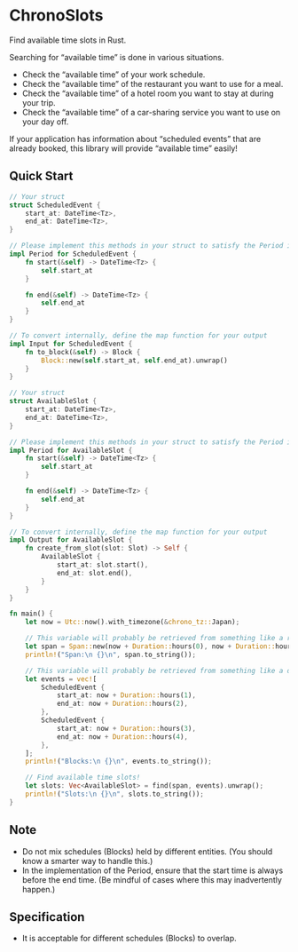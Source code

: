 # ChronoSlots

Find available time slots in Rust.

Searching for “available time” is done in various situations.

-	Check the “available time” of your work schedule.
-	Check the “available time” of the restaurant you want to use for a meal.
-	Check the “available time” of a hotel room you want to stay at during your trip.
-	Check the “available time” of a car-sharing service you want to use on your day off.

If your application has information about “scheduled events” that are already booked, this library will provide “available time” easily!

## Quick Start

```rust
// Your struct
struct ScheduledEvent {
    start_at: DateTime<Tz>,
    end_at: DateTime<Tz>,
}

// Please implement this methods in your struct to satisfy the Period interface.
impl Period for ScheduledEvent {
    fn start(&self) -> DateTime<Tz> {
        self.start_at
    }

    fn end(&self) -> DateTime<Tz> {
        self.end_at
    }
}

// To convert internally, define the map function for your output
impl Input for ScheduledEvent {
    fn to_block(&self) -> Block {
        Block::new(self.start_at, self.end_at).unwrap()
    }
}

// Your struct
struct AvailableSlot {
    start_at: DateTime<Tz>,
    end_at: DateTime<Tz>,
}

// Please implement this methods in your struct to satisfy the Period interface.
impl Period for AvailableSlot {
    fn start(&self) -> DateTime<Tz> {
        self.start_at
    }

    fn end(&self) -> DateTime<Tz> {
        self.end_at
    }
}

// To convert internally, define the map function for your output
impl Output for AvailableSlot {
    fn create_from_slot(slot: Slot) -> Self {
        AvailableSlot {
            start_at: slot.start(),
            end_at: slot.end(),
        }
    }
}

fn main() {
    let now = Utc::now().with_timezone(&chrono_tz::Japan);

    // This variable will probably be retrieved from something like a request. Since this is an example, we’ll create it artificially.
    let span = Span::new(now + Duration::hours(0), now + Duration::hours(8)).unwrap();
    println!("Span:\n {}\n", span.to_string());

    // This variable will probably be retrieved from something like a database record. Since this is an example, we’ll create it artificially.
    let events = vec![
        ScheduledEvent {
            start_at: now + Duration::hours(1),
            end_at: now + Duration::hours(2),
        },
        ScheduledEvent {
            start_at: now + Duration::hours(3),
            end_at: now + Duration::hours(4),
        },
    ];
    println!("Blocks:\n {}\n", events.to_string());

    // Find available time slots!
    let slots: Vec<AvailableSlot> = find(span, events).unwrap();
    println!("Slots:\n {}\n", slots.to_string());
}
```

## Note

- Do not mix schedules (Blocks) held by different entities. (You should know a smarter way to handle this.)
- In the implementation of the Period, ensure that the start time is always before the end time. (Be mindful of cases where this may inadvertently happen.)

## Specification

- It is acceptable for different schedules (Blocks) to overlap.